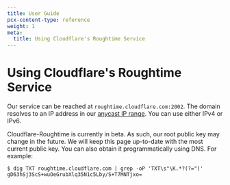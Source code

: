 ```yaml
---
title: User Guide
pcx-content-type: reference
weight: 1
meta:
  title: Using Cloudflare's Roughtime Service
---
```


# Using Cloudflare's Roughtime Service

Our service can be reached at `roughtime.cloudflare.com:2002`. The domain
resolves to an IP address in our [anycast IP
range](https://www.cloudflare.com/learning/cdn/glossary/anycast-network/). You
can use either IPv4 or IPv6.

Cloudflare-Roughtime is currently in beta. As such, our root public key may
change in the future. We will keep this page up-to-date with the most current
public key. You can also obtain it programmatically using DNS. For example:

    $ dig TXT roughtime.cloudflare.com | grep -oP 'TXT\s"\K.*?(?=")'
    gD63hSj3ScS+wuOeGrubXlq35N1c5Lby/S+T7MNTjxo=
